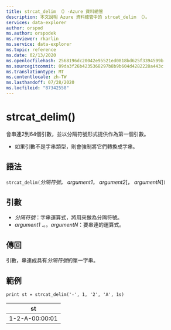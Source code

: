 ```yaml
---
title: strcat_delim （）-Azure 資料總管
description: 本文說明 Azure 資料總管中的 strcat_delim （）。
services: data-explorer
author: orspod
ms.author: orspodek
ms.reviewer: rkarlin
ms.service: data-explorer
ms.topic: reference
ms.date: 02/13/2020
ms.openlocfilehash: 2568196dc20042e95521ed0818bd625f3394599b
ms.sourcegitcommit: 09da3f26b4235368297b8b9b604d4282228a443c
ms.translationtype: MT
ms.contentlocale: zh-TW
ms.lasthandoff: 07/28/2020
ms.locfileid: "87342558"
---
```

# <a name="strcat_delim"></a>strcat_delim()

會串連2到64個引數，並以分隔符號形式提供作為第一個引數。

 * 如果引數不是字串類型，則會強制將它們轉換成字串。

## <a name="syntax"></a>語法

`strcat_delim(`*分隔符號*， *argument1*， *argument2*[， *argumentN*]`)`

## <a name="arguments"></a>引數

* *分隔符號*：字串運算式，將用來做為分隔符號。
* *argument1* .。。*argumentN*：要串連的運算式。

## <a name="returns"></a>傳回

引數，串連成具有*分隔符號*的單一字串。

## <a name="examples"></a>範例

```kusto
print st = strcat_delim('-', 1, '2', 'A', 1s)

```

|st|
|---|
|1-2-A-00:00:01|

